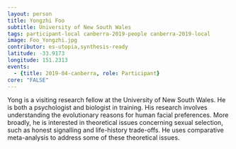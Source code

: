 ```yaml
---
layout: person
title: Yongzhi Foo
subtitle: University of New South Wales
tags: participant-local canberra-2019-people canberra-2019-local
image: Foo_Yongzhi.jpg
contributor: es-utopia,synthesis-ready
latitude: -33.9173
longitude: 151.2313
events:
  - {title: 2019-04-canberra, role: Participant}
core: "FALSE"
---
```

Yong is a visiting research fellow at the University of New South Wales. He is both a psychologist and biologist in training. His research involves understanding the evolutionary reasons for human facial preferences. More broadly, he is interested in theoretical issues concerning sexual selection, such as honest signalling and life-history trade-offs. He uses comparative meta-analysis to address some of these theoretical issues.